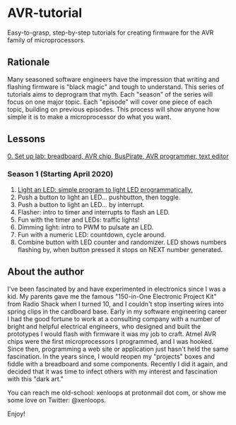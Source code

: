 # AVR-tutorial
Easy-to-grasp, step-by-step tutorials for creating firmware for the AVR family of microprocessors.

## Rationale

Many seasoned software engineers have the impression that writing and flashing firmware is "black magic" and tough to understand. This series of tutorials aims to deprogram that myth. Each "season" of the series will focus on one major topic. Each "episode" will cover one piece of each topic, building on previous episodes. This process will show anyone how simple it is to make a microprocessor do what you want.

## Lessons

[0. Set up lab: breadboard, AVR chip, BusPirate, AVR programmer, text editor](00-00-lab-setup.md)

### Season 1 (Starting April 2020)
1. [Light an LED: simple program to light LED programmatically.](01-01-LED-light.md)
2. Push a button to light an LED... pushbutton, then toggle.
3. Push a button to light an LED... by interrupt.
4. Flasher: intro to timer and interrupts to flash an LED.
5. Fun with the timer and LEDs: traffic lights!
6. Dimming light: intro to PWM to pulsate an LED.
7. Fun with a numeric LED: countdown, cycle around.
8. Combine button with LED counter and randomizer. LED shows numbers flashing by, when button pressed it stops on NEXT number generated.


## About the author

I've been fascinated by and have experimented in electronics since I was a kid. My parents gave me the famous "150-in-One Electronic Project Kit" from Radio Shack when I turned 10, and I couldn't stop inserting wires into spring clips in the cardboard base. Early in my software engineering career I had the good fortune to work at a consulting company with a number of bright and helpful electrical engineers, who designed and built the prototypes I would flash with firmware it was my job to craft. Atmel AVR chips were the first microprocessors I programmed, and I was hooked. Since then, programming a web site or application just hasn't held the same fascination. In the years since, I would reopen my "projects" boxes and fiddle with a breadboard and some components. Recently I did it again, and decided that it was time to infect others with my interest and fascination with this "dark art."

You can reach me old-school: xenloops at protonmail dot com, or show me some love on Twitter: @xenloops.

Enjoy!
